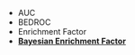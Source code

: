 - AUC
- BEDROC
- Enrichment Factor
- **[Bayesian Enrichment Factor](https://arxiv.org/html/2403.10478v1)**